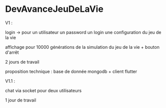 # DevAvanceJeuDeLaVie

V1 :

login -> pour un utilisateur un password un login une configuration du jeu de la vie 

affichage pour 10000 générations de la simulation du jeu de la vie + bouton d'arrêt 

2 jours de travail 

proposition technique : base de donnée mongodb + client flutter

V1.1 :

chat via socket pour deux utilisateurs

1 jour de travail
